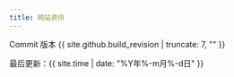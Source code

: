```yaml
---
title: 网站资讯
---
```

Commit 版本 {{ site.github.build_revision | truncate: 7, "" }}

最后更新：{{ site.time | date: "%Y年%-m月%-d日" }}
